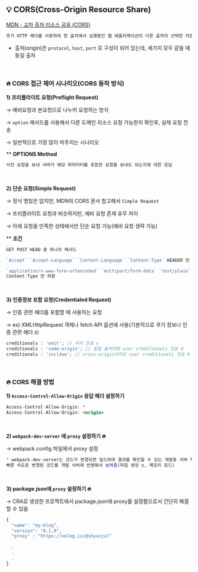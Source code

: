 ## 💡 CORS(Cross-Origin Resource Share)

[MDN - 교차 출처 리소스 공유 (CORS)](https://developer.mozilla.org/ko/docs/Web/HTTP/CORS)
```jsx
추가 HTTP 헤더를 사용하여 한 출처에서 실행중인 웹 애플리케이션이 다른 출처의 선택한 자원에 접근할 수 있는 권한을 부여하도록 브라우저에 알려주는 체제
```


* 출처(origin)은 `protocol`, `host`, `port` 로 구성이 되어 있는데, 세가지 모두 같을 때 동일 출처

<br/>

### 🔥 CORS 접근 제어 시나리오(CORS 동작 방식)

**1) 프리플라이트 요청(Preflight Request)**

→ 예비요청과 본요청으로 나누어 요청하는 방식

→ `option` 메서드를 사용해서 다른 도메인 리소스 요청 가능한지 확인후, 실제 요청 전송

→ 일반적으로 가장 많이 마주치는 시나리오

** **OPTIONS Method**

```jsx
사전 요청을 보내 서버가 해당 파라미터를 포함한 요청을 보내도 되는지에 대한 응답
```

<br/>

**2) 단순 요청(Simple Request)**

→ 정식 명칭은 없지만, MDN의 CORS 문서 참고해서 `Simple Request`

→ 프리플라이트 요청과 비슷하지만, 예비 요청 존재 유무 차이

→ 아래 요청을 만족한 상태에서만 단순 요청 가능(예비 요청 생략 가능)

** **조건**

```jsx
GET POST HEAD 중 하나의 메서드

`Accept` `Accept-Language` `Content-Language` `Content-Type` HEADER 만 허용

`application/x-www-form-urlencoded` `multipart/form-data` `text/plain` 
Content-Type 만 허용
```

<br/>

**3) 인증정보 포함 요청(Credentialed Request)**

→ 인증 관련 헤더를 포함할 때 사용하는 요청

→ ex) XMLHttpRequest 객체나 fetch API 옵션에 사용(기본적으로 쿠기 정보나 인증 관련 헤더 x)

```jsx
creditionals : 'omit'; // 쿠키 전송 x
creditionals : 'same-origin'; // 동일 출처라면 user creditionals 전송 O
creditionals : 'incldue'; // cross-origin이라도 user creditionals 전송 O
```

<br/>

### 🔥 CORS 해결 방법

**1) `Access-Control-Allow-Origin` 응답 헤더 설정하기**

```jsx
Access-Control-Allow-Origin: *
Access-Control-Allow-Origin: <origin>
```

<br/>

**2) `webpack-dev-server` 에 `proxy` 설정하기 🔥**

→ webpack.config 파일에서 proxy 설정

```jsx
* webpack-dev-server는 코드가 변경되면 빌드하여 결과를 확인할 수 있는 개발용 서버 제공
빠른 속도로 변경된 코드를 개발 서버에 반영해서 보여줌(파일 생성 x, 메모리 로드)
```

<br/>

**3) package.json에 `proxy` 설정하기 🔥**

→ CRA로 생성한 프로젝트에서 package.json에 proxy를 설정함으로서 간단히 해결할 수 있음

```jsx
{
  "name": "my-blog",
  "version": "0.1.0",
  "proxy" : "https://velog.io/@shyunju7"
  
  .
  .
  .
}
```
